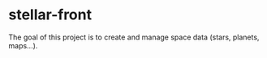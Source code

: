 # stellar-front
The goal of this project is to create and manage space data (stars, planets, maps...).
